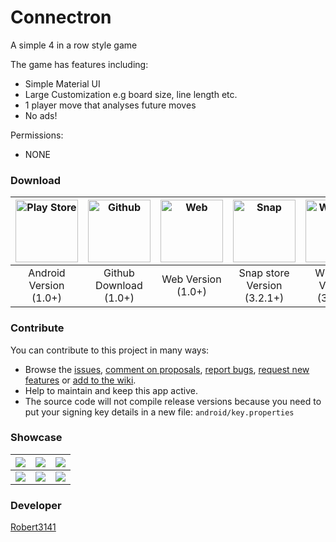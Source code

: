 # Connectron
A simple 4 in a row style game

The game has features including:
- Simple Material UI
- Large Customization e.g board size, line length etc.
- 1 player move that analyses future moves
- No ads!

Permissions:
- NONE

### Download
| [<img alt="Play Store" src="https://developer.android.com/images/brand/en_generic_rgb_wo_60.png" style="width:100px"/>](https://play.google.com/store/apps/details?id=uk.co.ariesfamily.connectron) |[<img alt="Github" src="https://github.githubassets.com/pinned-octocat.svg" style="width:100px"/>](https://github.com/Robert3141/Connectron/releases) | [<img alt="Web" src="https://3u26hb1g25wn1xwo8g186fnd-wpengine.netdna-ssl.com/files/2019/10/Fx-Browser-icon-fullColor.svg" style="width:100px"/>](https://robert3141.github.io/Connectron/#/) | [<img alt="Snap" src="https://snapcraft.io/static/images/badges/en/snap-store-black.svg" style="width:100px"/>](https://snapcraft.io/connectron) | [<img alt="Windows" src="https://static.wikia.nocookie.net/logopedia/images/8/86/Windows_%282020%29.svg/revision/latest/scale-to-width-down/200?cb=20200321100510" style="width:100px"/>](https://github.com/Robert3141/Connectron/releases) |
| :---: | :---: | :---: | :---: | :---: |
| Android Version (1.0+) | Github Download (1.0+) | Web Version (1.0+) |  Snap store Version (3.2.1+) | Windows Version (3.2.2+) |

### Contribute
You can contribute to this project in many ways:
* Browse the [issues](https://github.com/Robert3141/Connectron/issues), [comment on proposals](https://github.com/Robert3141/Connectron/pulls), [report bugs](https://github.com/Robert3141/Connectron/issues/new?template=bug_report.md), [request new features](https://github.com/Robert3141/Connectron/issues/new?template=feature_request.md) or [add to the wiki](https://github.com/Robert3141/Connectron/wiki).
* Help to maintain and keep this app active.
* The source code will not compile release versions because you need to put your signing key details in a new file: ``android/key.properties``

### Showcase
| ![](https://lh3.googleusercontent.com/EtYtgBwYQyuf8ppcpsZlEtYE_9EWBJttvKvkQ5FmFDAoCLOqBnxga7R6DCyziA2GaTk1=w1366-h636) | ![](https://lh3.googleusercontent.com/VcrxzhBC0No0t33UuBiwAvoc2Aymx9_EtBN7bIjpqsG_Ve6fsNka2Qf01LGaOCU0a6Y=w1366-h636) | ![](https://lh3.googleusercontent.com/wxjXfrSu2r5C6ip3DVOCCSpKGN5gOxai26XwWuddN_ZW6fPEb--OfwjaH0a2gtSYvA=w1366-h636) |
| :---: | :---: | :---: |
| ![](https://lh3.googleusercontent.com/LJ0806dmsYnTf0LTS6gdPncikgl-tLJMUVzrACsmeeKDxMWOlTPygisdfBA0JMljEfQ=w1366-h636) | ![](https://lh3.googleusercontent.com/uXfpzX9VAuI-H_fJPjmOKLJJZBlglAS3wxT6vxI7Lz5sOQyZbik4buu8NK3ZGKZd_G0=w1366-h636) | ![](https://lh3.googleusercontent.com/8aLTYKDonIv_Zo-ovdnJTFZmbXcqKorxoR2Ymt5Ja_s-Tcl7-82sqYIG--YsgUzEXns=w1366-h636) |

### Developer
[Robert3141](https://github.com/Robert3141)
